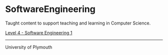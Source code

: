 # SoftwareEngineering
Taught content to support teaching and learning in Computer Science.

[Level 4 - Software Engineering 1](/docs/level4/README.md)

---

University of Plymouth


